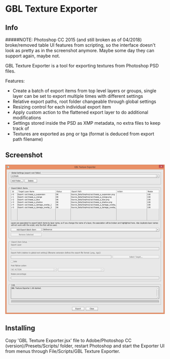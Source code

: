 # GBL Texture Exporter

## Info

#####NOTE: Photoshop CC 2015 (and still broken as of 04/2018) broke/removed table UI features from scripting, so the interface doesn't look as pretty as in the screenshot anymore. Maybe some day they can support again, maybe not.

GBL Texture Exporter is a tool for exporting textures from Photoshop PSD files. 

Features:
- Create a batch of export items from top level layers or groups, single layer can be set to export
multiple times with different settings
- Relative export paths, root folder changeable through global settings
- Resizing control for each individual export item
- Apply custom action to the flattened export layer to do additional modifications
- Settings stored inside the PSD as XMP metadata, no extra files to keep track of
- Textures are exported as png or tga (format is deduced from export path filename)

## Screenshot

![UI Screenshot](https://raw.githubusercontent.com/gimblll/GBL-Texture-Exporter/master/screenshot.png)

## Installing

Copy 'GBL Texture Exporter.jsx' file to Adobe/Photoshop CC (version)/Presets/Scripts/ folder, restart Photoshop and start the 
Exporter UI from menus through File/Scripts/GBL Texture Exporter. 

